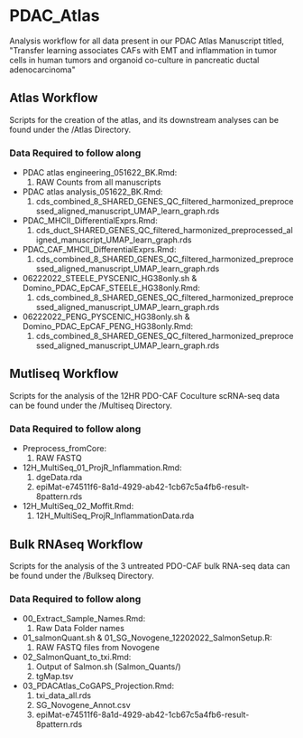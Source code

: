 # PDAC_Atlas
Analysis workflow for all data present in our PDAC Atlas Manuscript titled, "Transfer learning associates CAFs with EMT and inflammation in tumor cells in human tumors and organoid co-culture in pancreatic ductal adenocarcinoma"

## Atlas Workflow
Scripts for the creation of the atlas, and its downstream analyses can be found under the /Atlas Directory.

### Data Required to follow along
* PDAC atlas engineering_051622_BK.Rmd:
  1. RAW Counts from all manuscripts
* PDAC atlas analysis_051622_BK.Rmd:
  1. cds_combined_8_SHARED_GENES_QC_filtered_harmonized_preprocessed_aligned_manuscript_UMAP_learn_graph.rds
* PDAC_MHCII_DifferentialExprs.Rmd:
  1. cds_duct_SHARED_GENES_QC_filtered_harmonized_preprocessed_aligned_manuscript_UMAP_learn_graph.rds
* PDAC_CAF_MHCII_DifferentialExprs.Rmd:
  1. cds_combined_8_SHARED_GENES_QC_filtered_harmonized_preprocessed_aligned_manuscript_UMAP_learn_graph.rds
* 06222022_STEELE_PYSCENIC_HG38only.sh & Domino_PDAC_EpCAF_STEELE_HG38only.Rmd: 
  1. cds_combined_8_SHARED_GENES_QC_filtered_harmonized_preprocessed_aligned_manuscript_UMAP_learn_graph.rds
* 06222022_PENG_PYSCENIC_HG38only.sh & Domino_PDAC_EpCAF_PENG_HG38only.Rmd: 
  1. cds_combined_8_SHARED_GENES_QC_filtered_harmonized_preprocessed_aligned_manuscript_UMAP_learn_graph.rds
  
## Mutliseq Workflow
Scripts for the analysis of the 12HR PDO-CAF Coculture scRNA-seq data can be found under the /Multiseq Directory.

### Data Required to follow along
* Preprocess_fromCore:
  1. RAW FASTQ
* 12H_MultiSeq_01_ProjR_Inflammation.Rmd:
  1. dgeData.rda
  2. epiMat-e74511f6-8a1d-4929-ab42-1cb67c5a4fb6-result-8pattern.rds
* 12H_MultiSeq_02_Moffit.Rmd:
  1. 12H_MultiSeq_ProjR_InflammationData.rda

## Bulk RNAseq Workflow
Scripts for the analysis of the 3 untreated PDO-CAF bulk RNA-seq data can be found under the /Bulkseq Directory.

### Data Required to follow along
* 00_Extract_Sample_Names.Rmd:
  1. Raw Data Folder names
* 01_salmonQuant.sh & 01_SG_Novogene_12202022_SalmonSetup.R:
  1. RAW FASTQ files from Novogene
* 02_SalmonQuant_to_txi.Rmd:
  1. Output of Salmon.sh (Salmon_Quants/)
  2. tgMap.tsv
* 03_PDACAtlas_CoGAPS_Projection.Rmd:
  1. txi_data_all.rds
  2. SG_Novogene_Annot.csv
  3. epiMat-e74511f6-8a1d-4929-ab42-1cb67c5a4fb6-result-8pattern.rds
